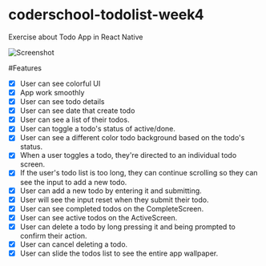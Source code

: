 # coderschool-todolist-week4
Exercise about Todo App in React Native

![Screenshot](screenshot.gif)


#Features
- [x] User can see colorful UI
- [x] App work smoothly
- [x] User can see todo details
- [x] User can see date that create todo
- [x] User can see a list of their todos.
- [x] User can toggle a todo's status of active/done.
- [x] User can see a different color todo background based on the todo's status.
- [x] When a user toggles a todo, they're directed to an individual todo screen.
- [x] If the user's todo list is too long, they can continue scrolling so they can see the input to add a new todo.
- [x] User can add a new todo by entering it and submitting.
- [x] User will see the input reset when they submit their todo.
- [x] User can see completed todos on the CompleteScreen.
- [x] User can see active todos on the ActiveScreen.
- [x] User can delete a todo by long pressing it and being prompted to confirm their action.
- [x] User can cancel deleting a todo.
- [x] User can slide the todos list to see the entire app wallpaper.